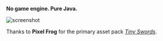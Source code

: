 **No game engine. Pure Java.**

![screenshot](https://github.com/user-attachments/assets/5146f573-0d0c-490c-8d1a-022faf0a0508)

Thanks to **Pixel Frog** for the primary asset pack [*Tiny Swords*](https://pixelfrog-assets.itch.io/tiny-swords).
